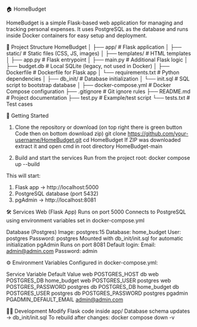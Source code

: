 🏠 HomeBudget

HomeBudget is a simple Flask-based web application for managing and tracking personal expenses.
It uses PostgreSQL as the database and runs inside Docker containers for easy setup and deployment.

📂 Project Structure
HomeBudget
│
├── app/                      # Flask application
│   ├── static/               # Static files (CSS, JS, images)
│   ├── templates/            # HTML templates
│   ├── app.py                # Flask entrypoint
│   ├── main.py               # Additional Flask logic
│   ├── budget.db             # Local SQLite (legacy, not used in Docker)
│   ├── Dockerfile            # Dockerfile for Flask app
│   └── requirements.txt      # Python dependencies
│
├── db_init/                  # Database initialization
│   └── init.sql              # SQL script to bootstrap database
│
├── docker-compose.yml        # Docker Compose configuration
├── .gitignore                # Git ignore rules
├── README.md                 # Project documentation
├── test.py                   # Example/test script
└── tests.txt                 # Test cases


🚀 Getting Started
1. Clone the repository or download (on top right there is green button Code then on bottom download zip)
git clone https://github.com/your-username/HomeBudget.git
cd HomeBudget
If ZIP was downloaded extract it and open cmd in root directory HomeBudget-main

2. Build and start the services
Run from the project root:
docker compose up --build

This will start:

1. Flask app → http://localhost:5000
2. PostgreSQL database (port 5432)
3. pgAdmin → http://localhost:8081

🛠 Services
Web (Flask App)
Runs on port 5000
Connects to PostgreSQL using environment variables set in docker-compose.yml

Database (Postgres)
Image: postgres:15
Database: home_budget
User: postgres
Password: postgres
Mounted with db_init/init.sql for automatic initialization
pgAdmin
Runs on port 8081
Default login:
Email: admin@admin.com
Password: admin



⚙️ Environment Variables
Configured in docker-compose.yml:

Service	Variable	Default Value
web	POSTGRES_HOST	db
web	POSTGRES_DB	home_budget
web	POSTGRES_USER	postgres
web	POSTGRES_PASSWORD	postgres
db	POSTGRES_DB	home_budget
db	POSTGRES_USER	postgres
db	POSTGRES_PASSWORD	postgres
pgadmin	PGADMIN_DEFAULT_EMAIL	admin@admin.com


🧑‍💻 Development
Modify Flask code inside app/
Database schema updates → db_init/init.sql
To rebuild after changes:
docker compose down -v




